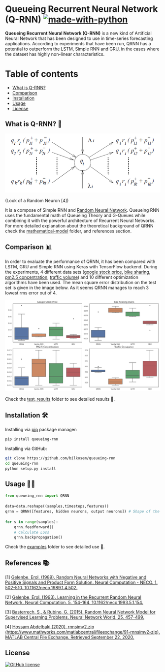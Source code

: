 # Queueing Recurrent Neural Network (Q-RNN) [![made-with-python](https://img.shields.io/badge/Made%20with-Python-1f425f.svg)](https://www.python.org/)

**Queueing Recurrent Neural Network (Q-RNN)** is a new kind of Artificial Neural Network that has been designed to use in time-series forecasting applications. According to experiments that have been run, QRNN has a potential to outperform the LSTM, Simple RNN and GRU, in the cases where the dataset has highly non-linear characteristics.

# Table of contents

- [What is Q-RNN?](#QRNN)
- [Comparison](#comparison)
- [Installation](#installation)
- [Usage](#usage)
- [License](#license)

## What is Q-RNN? 🤔
![Random Neuron](images/random_neuron.png)

(Look of a Random Neuron [4])

It is a compose of Simple RNN and [Random Neural Network](https://github.com/bilkosem/random_neural_network). Queueing RNN uses the fundamental math of Queueing Theory and G-Queues while combining it with the powerful architecture of Recurrent Neural Networks. For more detailed explanation about the theoretical background of QRNN check the [mathematical-model](https://github.com/bilkosem/queueing-rnn/tree/master/mathematical-model) folder, and references section. 

## Comparison 📊

In order to evaluate the performance of QRNN, it has been compared with LSTM, GRU and Simple RNN using Keras with TensorFlow backend. During the experiments, 4 different data sets ([google stock price](https://www.kaggle.com/medharawat/google-stock-price), [bike sharing](https://archive.ics.uci.edu/ml/datasets/bike+sharing+dataset), [pm2.5 concentration](https://archive.ics.uci.edu/ml/datasets/Beijing+PM2.5+Data), [traffic volume](https://archive.ics.uci.edu/ml/datasets/Metro+Interstate+Traffic+Volume)) and 10 different optimization algorithms have been used. The mean square error distribution on the test set is given in the image below. As it seems QRNN manages to reach 3 lowest rms error out of 4. 

![Overall Comparison](test_results/overall_comparison.png)

Check the [test_results](https://github.com/bilkosem/queueing-rnn/tree/master/test_results) folder to see detailed results 🔎.

## Installation 🛠

Installing via [pip](https://pip.pypa.io/en/stable/) package manager:

```bash
pip install queueing-rnn
```

Installing via GitHub:

```bash
git clone https://github.com/bilkosem/queueing-rnn
cd queueing-rnn
python setup.py install
```

## Usage 👩‍💻

```python
from queueing_rnn import QRNN

data=data.reshape((samples,timesteps,features))
qrnn = QRNN([features, hidden neurons, output neurons]) # Shape of the network

for s in range(samples):
    qrnn.feedforward()
    # Calculate Loss
    qrnn.backpropagation()
```
Check the [examples](https://github.com/bilkosem/queueing-rnn/tree/master/examples) folder to see detailed use 🔎.
## References 📚

[1] [Gelenbe, Erol. (1989). Random Neural Networks with Negative and Positive Signals and Product Form Solution. Neural Computation - NECO. 1. 502-510. 10.1162/neco.1989.1.4.502.](https://www.researchgate.net/publication/239294946_Random_Neural_Networks_with_Negative_and_Positive_Signals_and_Product_Form_Solution) 

[2] [Gelenbe, Erol. (1993). Learning in the Recurrent Random Neural Network. Neural Computation. 5. 154-164. 10.1162/neco.1993.5.1.154.](https://www.researchgate.net/publication/220499635_Learning_in_the_Recurrent_Random_Neural_Network)

[3] [Basterrech, S., & Rubino, G. (2015). Random Neural Network Model for Supervised Learning Problems. Neural Network World, 25, 457-499.](https://www.semanticscholar.org/paper/Random-neural-network-model-for-supervised-learning-Basterrech-Rubino/b2ebb88e1d78c726aab274ec149d65e86999cbef)

[4] [Hossam Abdelbaki (2020). rnnsimv2.zip (https://www.mathworks.com/matlabcentral/fileexchange/91-rnnsimv2-zip), MATLAB Central File Exchange. Retrieved September 22, 2020.](https://www.mathworks.com/matlabcentral/fileexchange/91-rnnsimv2-zip?s_tid=FX_rc1_behav)


## License

[![GitHub license](https://img.shields.io/github/license/Naereen/StrapDown.js.svg)](https://github.com/Naereen/StrapDown.js/blob/master/LICENSE)
